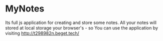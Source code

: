 # MyNotes 
Its full js application for creating and store some notes. All your notes will stored at local storage your browser's - so 
You can use the application by visiting http://t298982n.beget.tech/
